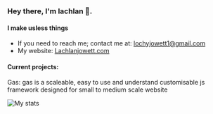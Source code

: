 ### Hey there, I'm lachlan 👋.
#### I make usless things

- If you need to reach me; contact me at: lochyjowett1@gmail.com
- My website: [Lachlanjowett.com](https://Lachlanjowett.com)

#### Current projects:

Gas:
gas is a scaleable, easy to use and understand customisable js framework designed for small to medium scale website

![My stats](https://github-readme-stats.vercel.app/api?username=lochyj&theme=dark&hide_border=1)
